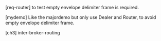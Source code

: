[req-router] to test empty envelope delimiter frame is required.

[mydemo] Like the majordemo but only use Dealer and Router,
to avoid empty envelope delimiter frame.

[ch3] inter-broker-routing
